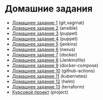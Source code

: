 # Домашние задания

- [Домашнее задание 1](01-vagrant/#домашнее-задание-1) (git,vagrnat)
- [Домашнее задание 2](02-ansible/#домашнее-задание-2) (ansible)
- [Домашнее задание 3](03-puppet/#домашнее-задание-3) (puppet)
- [Домашнее задание 4](03-puppet/#домашнее-задание-4) (puppet)
- [Домашнее задание 5](05-jenkins/#домашнее-задание-5) (jenkins)
- [Домашнее задание 6](05-jenkins/#домашнее-задание-6) (nexus)
- [Домашнее задание 7](07-docker/#домашнее-задание-7) (docker)
- [Домашнее задание 8](08-jenkinsfile/#домашнее-задание-8) (Jenkinsfile)
- [Домашнее задание 9](09-docker-compose/#домашнее-задание-9) (docker-compose)
- [Домашнее задание 10](.github/workflows/#домашнее-задание-10) (github-actions)
- [Домашнее задание 11](11-kubernetes/#домашнее-задание-11) (kubernetes)
- [Домашнее задание 12](12-helm/#домашнее-задание-12) (helm)
- [Домашнее задание 13](13-terraform/#домашнее-задание-13) (terraform)
- [Курсовой проект](final-project/#курсовой-проект) (project)
